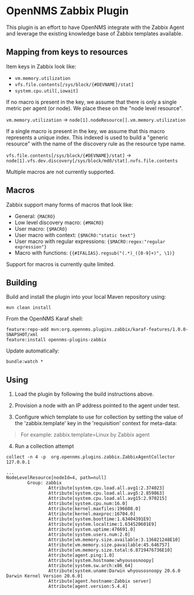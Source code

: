 # OpenNMS Zabbix Plugin

This plugin is an effort to have OpenNMS integrate with the Zabbix Agent and leverage the existing knowledge base of Zabbix templates available.

## Mapping from keys to resources

Item keys in Zabbix look like:
* `vm.memory.utilization`
* `vfs.file.contents[/sys/block/{#DEVNAME}/stat]`
* `system.cpu.util[,iowait]`

If no macro is present in the key, we assume that there is only a single metric per agent (or node).
We place these on the "node level resource".

`vm.memory.utilization` -> `node[1].nodeResource[].vm.memory.utilization`

If a single macro is present in the key, we assume that this macro represents a unique index.
This indexed is used to build a "generic resource" with the name of the discovery rule as the resource type name.

`vfs.file.contents[/sys/block/{#DEVNAME}/stat]` -> `node[1].vfs.dev.discovery[/sys/block/md0/stat].nvfs.file.contents`

Multiple macros are not currently supported.

## Macros

Zabbix support many forms of macros that look like:
* General: `{MACRO}`
* Low level discovery macro: `{#MACRO}`
* User macro: `{$MACRO}`
* User macro with context: `{$MACRO:"static text"}`
* User macro with regular expressions: `{$MACRO:regex:"regular expression"}`
* Macro with functions: `{{#IFALIAS}.regsub("(.*)_([0-9]+)", \1)}`

Support for macros is currently quite limited.

## Building

Build and install the plugin into your local Maven repository using:
```
mvn clean install
```

From the OpenNMS Karaf shell:
```
feature:repo-add mvn:org.opennms.plugins.zabbix/karaf-features/1.0.0-SNAPSHOT/xml
feature:install opennms-plugins-zabbix
```

Update automatically:
```
bundle:watch *
```

## Using

1. Load the plugin by following the build instructions above.

2. Provision a node with an IP address pointed to the agent under test.

3. Configure which template to use for collection by setting the value of the 'zabbix.template' key in the 'requisition' context for meta-data:

> For example: zabbix.template=Linux by Zabbix agent

4. Run a collection attempt

```
collect -n 4 -p  org.opennms.plugins.zabbix.ZabbixAgentCollector 127.0.0.1
```

```
...
NodeLevelResource[nodeId=4, path=null]
        Group: zabbix
                Attribute[system.cpu.load.all.avg1:2.374023]
                Attribute[system.cpu.load.all.avg5:2.859863]
                Attribute[system.cpu.load.all.avg15:2.970215]
                Attribute[system.cpu.num:16.0]
                Attribute[kernel.maxfiles:196608.0]
                Attribute[kernel.maxproc:16704.0]
                Attribute[system.boottime:1.63404391E9]
                Attribute[system.localtime:1.634520601E9]
                Attribute[system.uptime:476691.0]
                Attribute[system.users.num:2.0]
                Attribute[vm.memory.size.available:3.136821248E10]
                Attribute[vm.memory.size.pavailable:45.646757]
                Attribute[vm.memory.size.total:6.8719476736E10]
                Attribute[agent.ping:1.0]
                Attribute[system.hostname:whyousosnoopy]
                Attribute[system.sw.arch:x86_64]
                Attribute[system.uname:Darwin whyousosnoopy 20.6.0 Darwin Kernel Version 20.6.0]
                Attribute[agent.hostname:Zabbix server]
                Attribute[agent.version:5.4.4]
```
